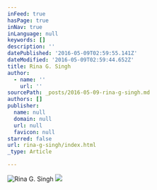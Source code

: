 ```yaml
---
inFeed: true
hasPage: true
inNav: true
inLanguage: null
keywords: []
description: ''
datePublished: '2016-05-09T02:59:55.141Z'
dateModified: '2016-05-09T02:59:44.652Z'
title: Rina G. Singh
author:
  - name: ''
    url: ''
sourcePath: _posts/2016-05-09-rina-g-singh.md
authors: []
publisher:
  name: null
  domain: null
  url: null
  favicon: null
starred: false
url: rina-g-singh/index.html
_type: Article

---
```

![Rina G. Singh](https://s3-us-west-2.amazonaws.com/the-grid-img/p/83a32130a096e300ae95e89cde454dab18657a0b.jpg)
![](https://s3-us-west-2.amazonaws.com/the-grid-img/p/bbf900d07ce1f769edd18d3a4eabcaab86bd9508.jpg)